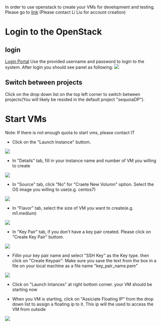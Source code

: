 In order to use openstack to create your VMs for development and testing. Please go to  [link](http://cloud.torlab/dashboard/) (Please contact Li Liu for account creation)

# Login to the OpenStack
## login
[Login Portal](http://cloud.torlab/dashboard/project/instances/)
Use the provided username and password to login to the system. After login you should see panel as following:
![](https://gitlab.planetrover.ca/planetrover/knowledge/-/raw/master/img/after_login.png)
## Switch between projects
Click on the drop down list on the top left corner to switch between projects(You will likely be resided in the default project "sequoiaDP").

# Start VMs
Note: If there is not enough quota to start vms, please contact IT
- Click on the "Launch Instance" buttom.

![](https://gitlab.planetrover.ca/planetrover/knowledge/-/raw/master/img/launch_instance.png)

- In "Details" tab, fill in your instance name and number of VM you willing to create

![](https://gitlab.planetrover.ca/planetrover/knowledge/-/raw/master/img/instance_name.png)

- In "Source" tab, click "No" for "Craete New Volumn" option. Select the OS image you willing to use(e.g. centos7)

![](https://gitlab.planetrover.ca/planetrover/knowledge/-/raw/master/img/source_page.png)

- In "Flavor" tab, select the size of VM you want to create(e.g. m1.medium)

![](https://gitlab.planetrover.ca/planetrover/knowledge/-/raw/master/img/flavor_page.png)

- In "Key Pair" tab, if you don't have a key pair created. Please click on "Create Key Pair" buttom.

![](https://gitlab.planetrover.ca/planetrover/knowledge/-/raw/master/img/keypair.png)

- Fillin your key pair name and select "SSH Key" as the Key type. then click on "Create Keypair". Make sure you save the text from the box in a file on your local machine as a file name "key_pair_name.pem"

![](https://gitlab.planetrover.ca/planetrover/knowledge/-/raw/master/img/keypair3.png)

- Click on "Launch Intances" at right bottom corner. your VM should be starting now

- When you VM is starting, click on "Assiciate Floating IP" from the drop down list to assign a floating ip to it. This ip will the used to access the VM from outside

![](https://gitlab.planetrover.ca/planetrover/knowledge/-/raw/master/img/floating_ip.png)





